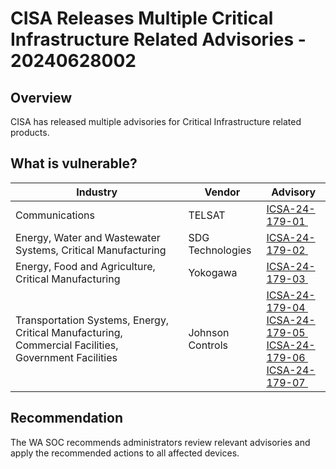 # CISA Releases Multiple Critical Infrastructure Related Advisories - 20240628002

## Overview

CISA has released multiple advisories for Critical Infrastructure related products.

## What is vulnerable?

| Industry | Vendor | Advisory |
| --- | --- | --- |
| Communications | TELSAT | [ICSA-24-179-01 ](https://www.cisa.gov/news-events/ics-advisories/icsa-24-179-01) |
| Energy, Water and Wastewater Systems, Critical Manufacturing | SDG Technologies | [ICSA-24-179-02 ](https://www.cisa.gov/news-events/ics-advisories/icsa-24-179-02) |
| Energy, Food and Agriculture, Critical Manufacturing | Yokogawa | [ICSA-24-179-03 ](https://www.cisa.gov/news-events/ics-advisories/icsa-24-179-03) |
| Transportation Systems, Energy, Critical Manufacturing, Commercial Facilities, Government Facilities | Johnson Controls | [ICSA-24-179-04 ](https://www.cisa.gov/news-events/ics-advisories/icsa-24-179-04) </br> [ICSA-24-179-05 ](https://www.cisa.gov/news-events/ics-advisories/icsa-24-179-05) </br> [ICSA-24-179-06 ](https://www.cisa.gov/news-events/ics-advisories/icsa-24-179-06) </br> [ICSA-24-179-07 ](https://www.cisa.gov/news-events/ics-advisories/icsa-24-179-07) |

## Recommendation

The WA SOC recommends administrators review relevant advisories and apply the recommended actions to all affected devices.

